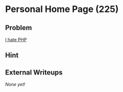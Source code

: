 # Personal Home Page (225)

## Problem

[I hate PHP](http://web.easyctf.com:10200)

## Hint

## External Writeups

*None yet!*